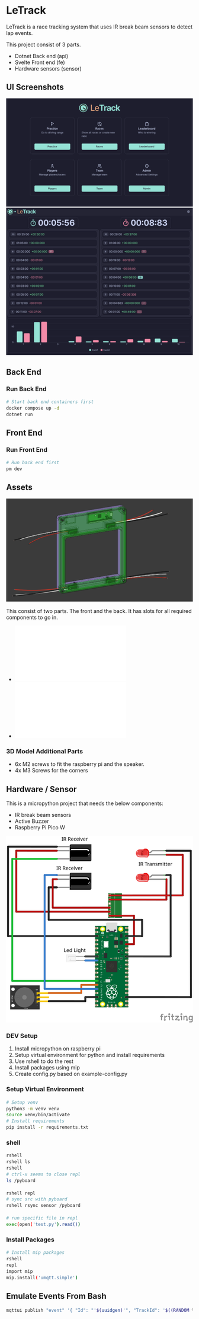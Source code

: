 # LeTrack

LeTrack is a race tracking system that uses IR break beam sensors to detect lap events.

This project consist of 3 parts.

- Dotnet Back end (api)
- Svelte Front end (fe)
- Hardware sensors (sensor)

## UI Screenshots

![home](./assets/home.png)
![practice](./assets/practice.png)

## Back End

### Run Back End

```bash
# Start back end containers first
docker compose up -d
dotnet run
```

## Front End

### Run Front End

```bash
# Run back end first
pm dev
```

## Assets

![model](./assets/screenshot.png)

This consist of two parts. The front and the back. It has slots for all required components to go in.

- ![Back](./assets/LeTrack-Back.stl)
- ![Front](./assets/LeTrack-Front.stl)

### 3D Model Additional Parts

- 6x M2 screws to fit the raspberry pi and the speaker.
- 4x M3 Screws for the corners

## Hardware / Sensor

This is a micropython project that needs the below components:

- IR break beam sensors
- Active Buzzer
- Raspberry Pi Pico W

![schematics](./assets/letrack_bb.svg)

### DEV Setup

1. Install micropython on raspberry pi
2. Setup virtual environment for python and install requirements
3. Use rshell to do the rest
4. Install packages using mip
5. Create config.py based on example-config.py

### Setup Virtual Environment

```bash
# Setup venv
python3 -m venv venv
source venv/bin/activate
# Install requirements
pip install -r requirements.txt
```

### shell

```bash
rshell
rshell ls
rshell
# ctrl-x seems to close repl
ls /pyboard

rshell repl
# sync src with pyboard
rshell rsync sensor /pyboard

# run specific file in repl
exec(open('test.py').read())
```

### Install Packages

```bash
# Install mip packages
rshell
repl
import mip
mip.install('umqtt.simple')
```

## Emulate Events From Bash

```bash
mqttui publish "event" '{ "Id": "'$(uuidgen)'", "TrackId": '$((RANDOM % 2 + 1))', "Timestamp": "'$(date -u +"%Y-%m-%dT%H:%M:%SZ")'"}'
```